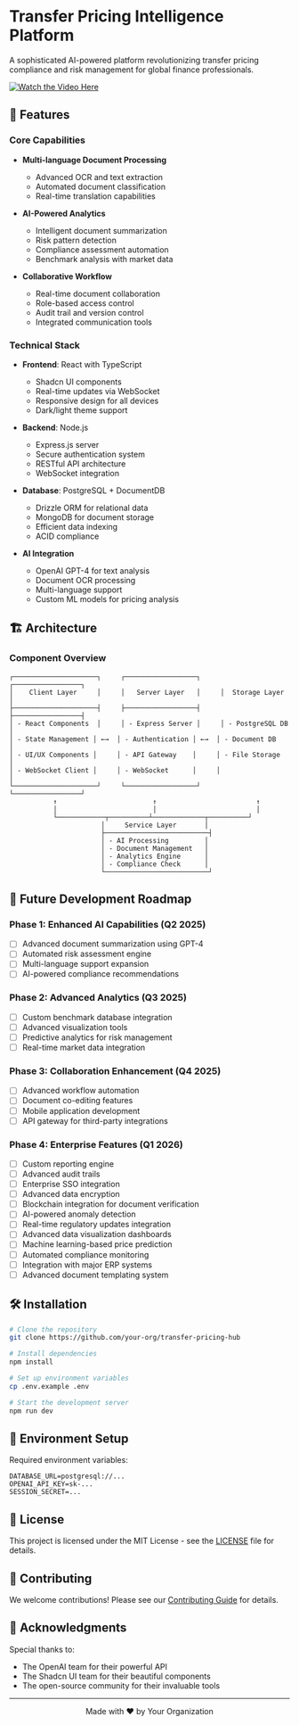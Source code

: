# Transfer Pricing Intelligence Platform

A sophisticated AI-powered platform revolutionizing transfer pricing compliance and risk management for global finance professionals.


[![Watch the Video Here](https://user-images.githubusercontent.com/9e9f40d1-054e-48b0-a3a4-8f65588e8120)](https://github.com/user-attachments/assets/9e9f40d1-054e-48b0-a3a4-8f65588e8120)


## 🚀 Features

### Core Capabilities
- **Multi-language Document Processing**
  - Advanced OCR and text extraction
  - Automated document classification
  - Real-time translation capabilities

- **AI-Powered Analytics**
  - Intelligent document summarization
  - Risk pattern detection
  - Compliance assessment automation
  - Benchmark analysis with market data

- **Collaborative Workflow**
  - Real-time document collaboration
  - Role-based access control
  - Audit trail and version control
  - Integrated communication tools

### Technical Stack
- **Frontend**: React with TypeScript
  - Shadcn UI components
  - Real-time updates via WebSocket
  - Responsive design for all devices
  - Dark/light theme support

- **Backend**: Node.js
  - Express.js server
  - Secure authentication system
  - RESTful API architecture
  - WebSocket integration

- **Database**: PostgreSQL + DocumentDB
  - Drizzle ORM for relational data
  - MongoDB for document storage
  - Efficient data indexing
  - ACID compliance

- **AI Integration**
  - OpenAI GPT-4 for text analysis
  - Document OCR processing
  - Multi-language support
  - Custom ML models for pricing analysis

## 🏗 Architecture

### Component Overview
```
┌─────────────────────┐     ┌──────────────────┐     ┌─────────────────┐
│    Client Layer     │     │   Server Layer   │     │  Storage Layer  │
├─────────────────────┤     ├──────────────────┤     ├─────────────────┤
│ - React Components  │     │ - Express Server │     │ - PostgreSQL DB │
│ - State Management │ ←→  │ - Authentication │ ←→  │ - Document DB   │
│ - UI/UX Components │     │ - API Gateway    │     │ - File Storage  │
│ - WebSocket Client │     │ - WebSocket      │     │                 │
└─────────────────────┘     └──────────────────┘     └─────────────────┘
           ↑                        ↑                         ↑
           │                        │                         │
           └────────────┬──────────┴─────────────┬──────────┘
                       │     Service Layer       │
                       ├──────────────────────────┤
                       │ - AI Processing         │
                       │ - Document Management   │
                       │ - Analytics Engine      │
                       │ - Compliance Check      │
                       └──────────────────────────┘
```



## 🚀 Future Development Roadmap

### Phase 1: Enhanced AI Capabilities (Q2 2025)
- [ ] Advanced document summarization using GPT-4
- [ ] Automated risk assessment engine
- [ ] Multi-language support expansion
- [ ] AI-powered compliance recommendations

### Phase 2: Advanced Analytics (Q3 2025)
- [ ] Custom benchmark database integration
- [ ] Advanced visualization tools
- [ ] Predictive analytics for risk management
- [ ] Real-time market data integration

### Phase 3: Collaboration Enhancement (Q4 2025)
- [ ] Advanced workflow automation
- [ ] Document co-editing features
- [ ] Mobile application development
- [ ] API gateway for third-party integrations

### Phase 4: Enterprise Features (Q1 2026)
- [ ] Custom reporting engine
- [ ] Advanced audit trails
- [ ] Enterprise SSO integration
- [ ] Advanced data encryption
- [ ] Blockchain integration for document verification
- [ ] AI-powered anomaly detection
- [ ] Real-time regulatory updates integration
- [ ] Advanced data visualization dashboards
- [ ] Machine learning-based price prediction
- [ ] Automated compliance monitoring
- [ ] Integration with major ERP systems
- [ ] Advanced document templating system

## 🛠 Installation

```bash
# Clone the repository
git clone https://github.com/your-org/transfer-pricing-hub

# Install dependencies
npm install

# Set up environment variables
cp .env.example .env

# Start the development server
npm run dev
```

## 🔑 Environment Setup

Required environment variables:
```
DATABASE_URL=postgresql://...
OPENAI_API_KEY=sk-...
SESSION_SECRET=...
```

## 📝 License

This project is licensed under the MIT License - see the [LICENSE](LICENSE) file for details.

## 🤝 Contributing

We welcome contributions! Please see our [Contributing Guide](CONTRIBUTING.md) for details.

## 🌟 Acknowledgments

Special thanks to:
- The OpenAI team for their powerful API
- The Shadcn UI team for their beautiful components
- The open-source community for their invaluable tools

---

<p align="center">Made with ❤️ by Your Organization</p>
